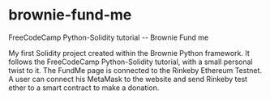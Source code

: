 # brownie-fund-me
FreeCodeCamp Python-Solidity tutorial -- Brownie Fund me

My first Solidity project created within the Brownie Python framework. It follows the FreeCodeCamp Python-Solidity tutorial, with a small personal twist to it. The FundMe page is connected to the Rinkeby Ethereum Testnet. A user can connect his MetaMask to the website and send Rinkeby test ether to a smart contract to make a donation.

